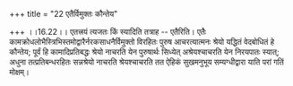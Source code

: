 +++
title = "22 एतैर्विमुक्तः कौन्तेय"

+++
।।16.22।। एतत्त्रयं त्यजतः किं स्यादिति तत्राह -- एतैरिति। एतैः
कामक्रोधलोभैस्त्रिभिस्तमोद्वारैर्नरकसाधनैर्विमुक्तो विरहितः पुरुष
आचरत्यात्मनः श्रेयो यद्धितं वेदबोधितं हे कौन्तेय; पूर्वं हि
कामादिप्रतिबद्धः श्रेयो नाचरति येन पुरुषार्थः सिध्येत् अश्रेयश्चाचरति
येन निरयपातः स्यात्; अधुना तत्प्रतिबन्धरहितः सन्नश्रेयो नाचरति
श्रेयश्चाचरति तत ऐहिकं सुखमनुभूय सम्यग्धीद्वारा याति परां गतिं मोक्षम्।
